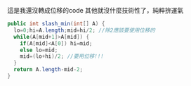 這是我還沒轉成位移的code
其他就沒什麼技術性了，純粹拚運氣
````java
public int slash_min(int[] A) {
  lo=0;hi=A.length;mid=hi/2; //除2應該要使用位移的
  while(A[mid+1]>A[mid]) {
    if(A[mid]<A[0]) hi=mid;
    else lo=mid;
    mid=(lo+hi)/2; //要用位移!!!
  }
  return A.length-mid-2;
}
````
